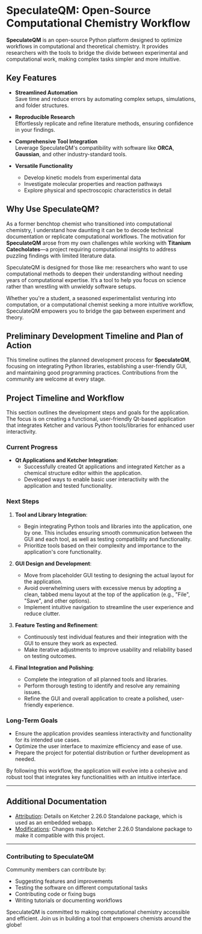 # SpeculateQM: Open-Source Computational Chemistry Workflow

**SpeculateQM** is an open-source Python platform designed to optimize workflows in computational and theoretical chemistry. It provides researchers with the tools to bridge the divide between experimental and computational work, making complex tasks simpler and more intuitive.

## Key Features

- **Streamlined Automation**  
  Save time and reduce errors by automating complex setups, simulations, and folder structures.

- **Reproducible Research**  
  Effortlessly replicate and refine literature methods, ensuring confidence in your findings.

- **Comprehensive Tool Integration**  
  Leverage SpeculateQM's compatibility with software like **ORCA**, **Gaussian**, and other industry-standard tools.

- **Versatile Functionality**  
  - Develop kinetic models from experimental data  
  - Investigate molecular properties and reaction pathways  
  - Explore physical and spectroscopic characteristics in detail  

## Why Use SpeculateQM?

As a former benchtop chemist who transitioned into computational chemistry, I understand how daunting it can be to decode technical documentation or replicate computational workflows. The motivation for **SpeculateQM** arose from my own challenges while working with **Titanium Catecholates**—a project requiring computational insights to address puzzling findings with limited literature data.

SpeculateQM is designed for those like me: researchers who want to use computational methods to deepen their understanding without needing years of computational expertise. It’s a tool to help you focus on science rather than wrestling with unwieldy software setups.

Whether you're a student, a seasoned experimentalist venturing into computation, or a computational chemist seeking a more intuitive workflow, SpeculateQM empowers you to bridge the gap between experiment and theory.




## Preliminary Development Timeline and Plan of Action

This timeline outlines the planned development process for **SpeculateQM**, focusing on integrating Python libraries, establishing a user-friendly GUI, and maintaining good programming practices. Contributions from the community are welcome at every stage.

## Project Timeline and Workflow

This section outlines the development steps and goals for the application. The focus is on creating a functional, user-friendly Qt-based application that integrates Ketcher and various Python tools/libraries for enhanced user interactivity.

### Current Progress
- **Qt Applications and Ketcher Integration**: 
  - Successfully created Qt applications and integrated Ketcher as a chemical structure editor within the application.
  - Developed ways to enable basic user interactivity with the application and tested functionality.

### Next Steps
1. **Tool and Library Integration**: 
   - Begin integrating Python tools and libraries into the application, one by one. This includes ensuring smooth communication between the GUI and each tool, as well as testing compatibility and functionality.
   - Prioritize tools based on their complexity and importance to the application's core functionality.

2. **GUI Design and Development**:
   - Move from placeholder GUI testing to designing the actual layout for the application.
   - Avoid overwhelming users with excessive menus by adopting a clean, tabbed menu layout at the top of the application (e.g., "File", "Save", and other options).
   - Implement intuitive navigation to streamline the user experience and reduce clutter.

3. **Feature Testing and Refinement**:
   - Continuously test individual features and their integration with the GUI to ensure they work as expected.
   - Make iterative adjustments to improve usability and reliability based on testing outcomes.

4. **Final Integration and Polishing**:
   - Complete the integration of all planned tools and libraries.
   - Perform thorough testing to identify and resolve any remaining issues.
   - Refine the GUI and overall application to create a polished, user-friendly experience.

### Long-Term Goals
- Ensure the application provides seamless interactivity and functionality for its intended use cases.
- Optimize the user interface to maximize efficiency and ease of use.
- Prepare the project for potential distribution or further development as needed.

By following this workflow, the application will evolve into a cohesive and robust tool that integrates key functionalities with an intuitive interface.

---
## Additional Documentation
- [Attribution](./ketcher-standalone-2.26.0/ATTRIBUTION.md): Details on Ketcher 2.26.0 Standalone package, which is used as an embedded webapp.
- [Modifications](./ketcher-standalone-2.26.0/MODIFICATIONS.md): Changes made to Ketcher 2.26.0 Standalone package to make it compatible with this project.
---

### Contributing to SpeculateQM

Community members can contribute by:
- Suggesting features and improvements
- Testing the software on different computational tasks
- Contributing code or fixing bugs
- Writing tutorials or documenting workflows

SpeculateQM is committed to making computational chemistry accessible and efficient. Join us in building a tool that empowers chemists around the globe!
